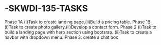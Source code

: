 # -SKWDI-135-TASKS
Phase 1A (i)Task to create landing page.(ii)Build a pricing table. 
Phase 1B (i)Task to create photo gallery.(ii)Develop a contact form.
Phase 2 (i)Task to build a landing page with hero section using bootsrap.
        (ii)Task to create a navbar with dropdown menu.
Phase 3: create a chat box 

        

